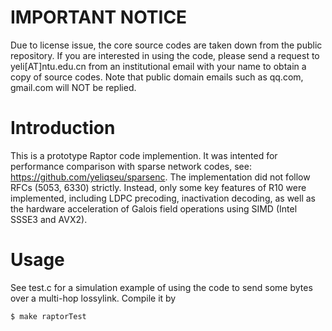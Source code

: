 # IMPORTANT NOTICE
Due to license issue, the core source codes are taken down from the public repository. If you are interested in using the code, please send a request to yeli[AT]ntu.edu.cn from an institutional email with your name to obtain a copy of source codes. Note that public domain emails such as qq.com, gmail.com will NOT be replied.


Introduction
============
This is a prototype Raptor code implemention. It was intented for performance comparison with sparse network codes, see: <https://github.com/yeliqseu/sparsenc>. The implementation did not follow RFCs (5053, 6330) strictly. Instead, only some key features of R10 were implemented, including LDPC precoding, inactivation decoding, as well as the hardware acceleration of Galois field operations using SIMD (Intel SSSE3 and AVX2).

Usage
============
See test.c for a simulation example of using the code to send some bytes over a multi-hop lossylink. Compile it by

```shell
$ make raptorTest
```

